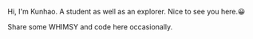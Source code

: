 Hi, I'm Kunhao. A student as well as an explorer.
Nice to see you here.😀

Share some WHIMSY and code here occasionally.
